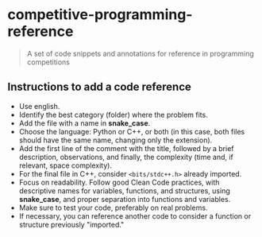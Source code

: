 # competitive-programming-reference
> A set of code snippets and annotations for reference in programming competitions

## Instructions to add a code reference

- Use english.
- Identify the best category (folder) where the problem fits.
- Add the file with a name in **snake_case**.
- Choose the language: Python or C++, or both (in this case, both files should have the same name, changing only the extension).
- Add the first line of the comment with the title, followed by a brief description, observations, and finally, the complexity (time and, if relevant, space complexity).
- For the final file in C++, consider `<bits/stdc++.h>` already imported.
- Focus on readability. Follow good Clean Code practices, with descriptive names for variables, functions, and structures, using **snake_case**, and proper separation into functions and variables.
- Make sure to test your code, preferably on real problems.
- If necessary, you can reference another code to consider a function or structure previously "imported."
